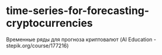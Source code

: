 # time-series-for-forecasting-cryptocurrencies
Временные ряды для прогноза криптовалют (AI Education - stepik.org/course/177216)
